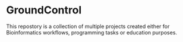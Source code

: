 GroundControl
=============
This repostory is a collection of multiple projects created either
for Bioinformatics workflows, programming tasks or education purposes.
